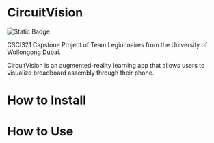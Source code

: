 # CircuitVision
 ![Static Badge](https://img.shields.io/badge/UOWD-CSIT%20321%20final%20project-blue)

CSCI321 Capstone Project of Team Legionnaires from the University of Wollongong Dubai.


CircuitVision is an augmented-reality learning app that allows users to visualize breadboard assembly through their phone.

# How to Install

# How to Use

